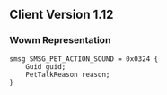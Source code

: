 ## Client Version 1.12

### Wowm Representation
```rust,ignore
smsg SMSG_PET_ACTION_SOUND = 0x0324 {
    Guid guid;    
    PetTalkReason reason;    
}

```
